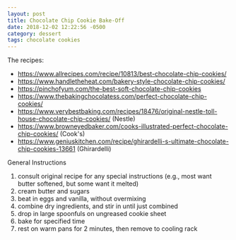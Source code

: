 ```yaml
---
layout: post
title: Chocolate Chip Cookie Bake-Off
date: 2018-12-02 12:22:56 -0500
category: dessert
tags: chocolate cookies
---
```

The recipes:  
<ul>
 	<li><a href="https://www.allrecipes.com/recipe/10813/best-chocolate-chip-cookies/">https://www.allrecipes.com/recipe/10813/best-chocolate-chip-cookies/</a></li>
 	<li><a href="https://www.handletheheat.com/bakery-style-chocolate-chip-cookies/">https://www.handletheheat.com/bakery-style-chocolate-chip-cookies/</a></li>
 	<li><a href="https://pinchofyum.com/the-best-soft-chocolate-chip-cookies">https://pinchofyum.com/the-best-soft-chocolate-chip-cookies</a></li>
 	<li><a href="https://www.thebakingchocolatess.com/perfect-chocolate-chip-cookies/">https://www.thebakingchocolatess.com/perfect-chocolate-chip-cookies/</a></li>
 	<li><a href="https://www.verybestbaking.com/recipes/18476/original-nestle-toll-house-chocolate-chip-cookies/">https://www.verybestbaking.com/recipes/18476/original-nestle-toll-house-chocolate-chip-cookies/</a> (Nestle)</li>
 	<li><a href="https://www.browneyedbaker.com/cooks-illustrated-perfect-chocolate-chip-cookies/">https://www.browneyedbaker.com/cooks-illustrated-perfect-chocolate-chip-cookies/</a> (Cook's)</li>
 	<li><a href="https://www.geniuskitchen.com/recipe/ghirardelli-s-ultimate-chocolate-chip-cookies-13661">https://www.geniuskitchen.com/recipe/ghirardelli-s-ultimate-chocolate-chip-cookies-13661</a> (Ghirardelli)</li>
</ul>
General Instructions  
<ol>
 	<li>consult original recipe for any special instructions (e.g., most want butter softened, but some want it melted)</li>
 	<li>cream butter and sugars</li>
 	<li>beat in eggs and vanilla, without overmixing</li>
 	<li>combine dry ingredients, and stir in until just combined</li>
 	<li>drop in large spoonfuls on ungreased cookie sheet</li>
 	<li>bake for specified time</li>
 	<li>rest on warm pans for 2 minutes, then remove to cooling rack</li>
</ol>
